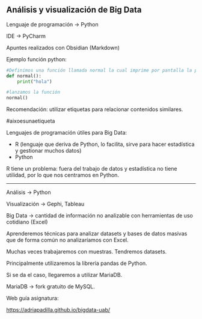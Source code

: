 ## Análisis y visualización de Big Data

Lenguaje de programación -> Python

IDE -> PyCharm

Apuntes realizados con Obsidian (Markdown)

Ejemplo función python:

```Python
#Definimos una función llamada normal la cual imprime por pantalla la palabra "hola"
def normal():
    print("hola")

#lanzamos la función
normal()

```

Recomendación: utilizar etiquetas para relacionar contenidos similares.

#aixoesunaetiqueta 

Lenguajes de programación útiles para Big Data: 

- R (lenguaje que deriva de Python, lo facilita, sirve para hacer estadística y gestionar muchos datos)
- Python

R tiene un problema: fuera del trabajo de datos y estadística no tiene utilidad, por lo que nos centramos en Python.

---

Análisis -> Python

Visualización -> Gephi, Tableau

Big Data -> cantidad de información no analizable con herramientas de uso cotidiano (Excel)

Aprenderemos técnicas para analizar datasets y bases de datos masivas que de forma común no analizaríamos con Excel.

Muchas veces trabajaremos con muestras. Tendremos datasets.

Principalmente utilizaremos la librería pandas de Python.

Si se da el caso, llegaremos a utilizar MariaDB.

MariaDB -> fork gratuito de MySQL.

Web guía asignatura:

https://adriapadilla.github.io/bigdata-uab/